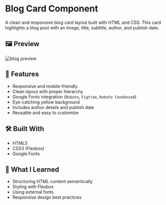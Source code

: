 # Blog Card Component

A clean and responsive blog card layout built with HTML and CSS. This card highlights a blog post with an image, title, subtitle, author, and publish date.

## 🖼️ Preview

![blog preview](https://github.com/user-attachments/assets/6b04eaf1-35b2-430d-bfea-025fefa84a3e)


## 🚀 Features

- Responsive and mobile-friendly
- Clean layout with proper hierarchy
- Google Fonts integration (`Roboto`, `Figtree`, `Roboto Condensed`)
- Eye-catching yellow background
- Includes author details and publish date
- Reusable and easy to customize

## 🛠️ Built With

- HTML5
- CSS3 (Flexbox)
- Google Fonts

## 🎯 What I Learned

- Structuring HTML content semantically
- Styling with Flexbox
- Using external fonts
- Responsive design best practices
